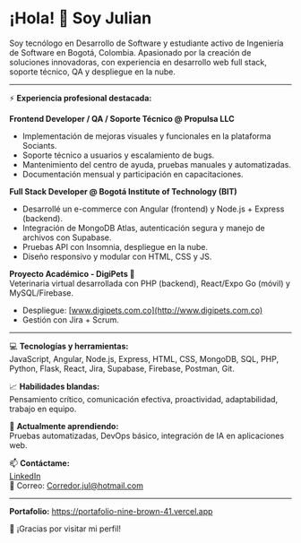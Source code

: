 # ¡Hola! 👋 Soy Julian

Soy tecnólogo en Desarrollo de Software y estudiante activo de Ingeniería de Software en Bogotá, Colombia. Apasionado por la creación de soluciones innovadoras, con experiencia en desarrollo web full stack, soporte técnico, QA y despliegue en la nube.

---

⚡️ **Experiencia profesional destacada:**

**Frontend Developer / QA / Soporte Técnico @ Propulsa LLC**  
- Implementación de mejoras visuales y funcionales en la plataforma Sociants.  
- Soporte técnico a usuarios y escalamiento de bugs.  
- Mantenimiento del centro de ayuda, pruebas manuales y automatizadas.  
- Documentación mensual y participación en capacitaciones.

**Full Stack Developer @ Bogotá Institute of Technology (BIT)**  
- Desarrollé un e-commerce con Angular (frontend) y Node.js + Express (backend).  
- Integración de MongoDB Atlas, autenticación segura y manejo de archivos con Supabase.  
- Pruebas API con Insomnia, despliegue en la nube.  
- Diseño responsivo y modular con HTML, CSS y JS.

**Proyecto Académico - DigiPets 🐾**  
Veterinaria virtual desarrollada con PHP (backend), React/Expo Go (móvil) y MySQL/Firebase.  
- Despliegue: [www.digipets.com.co](http://www.digipets.com.co)  
- Gestión con Jira + Scrum.

---

💻 **Tecnologías y herramientas:**  
JavaScript, Angular, Node.js, Express, HTML, CSS, MongoDB, SQL, PHP, Python, Flask, React, Jira, Supabase, Firebase, Postman, Git.

📈 **Habilidades blandas:**  
Pensamiento crítico, comunicación efectiva, proactividad, adaptabilidad, trabajo en equipo.

🌱 **Actualmente aprendiendo:**  
Pruebas automatizadas, DevOps básico, integración de IA en aplicaciones web.

📫 **Contáctame:**  
[LinkedIn](https://www.linkedin.com/in/julian-mateo-corredor-granados-84840a205)  
📧 Correo: Corredor.jul@hotmail.com

---
**Portafolio:**
https://portafolio-nine-brown-41.vercel.app

🚀 ¡Gracias por visitar mi perfil!
